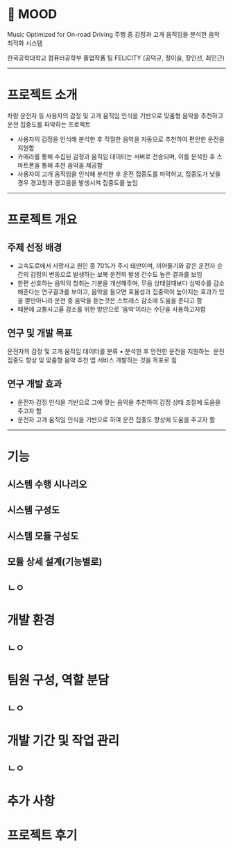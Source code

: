 # :musical_note: MOOD
Music Optimized for On-road Driving
주행 중 감정과 고개 움직임을 분석한 음악 최적화 시스템

한국공학대학교 컴퓨터공학부 졸업작품 팀 FELICITY​
(공덕규, 정이슬, 장인선, 최민근)

----------------------------------------------------------
# 프로젝트 소개
차량 운전자 등 사용자의 감정 및 고개 움직임 인식을 기반으로 맞춤형 음악을 추천하고 운전 집중도를 파악하는 프로젝트
 - 사용자의 감정을 인식해 분석한 후 적절한 음악을 자동으로 추천하여 편안한 운전을 지원함
 - 카메라를 통해 수집된 감정과 움직임 데이터는 서버로 전송되며, 이를 분석한 후 스마트폰을 통해 추천 음악을 제공함
 - 사용자의 고개 움직임을 인식해 분석한 후 운전 집중도를 파악하고, 집중도가 낮을 경우 경고창과 경고음을 발생시켜 집중도를 높임
----------------------------------------------------------
# 프로젝트 개요
## 주제 선정 배경
 - 고속도로에서 사망사고 원인 중 70%가 주시 태만이며, 끼어들기와 같은 운전자 순간의 감정의 변동으로 발생하는 보복 운전의 발생 건수도 높은 결과를 보임
 - 한편 선호하는 음악의 청취는 기분을 개선해주며, 무음 상태일때보다 심박수를 감소해준다는 연구결과를 보이고, 음악을 들으면 효율성과 집중력이 높아지는 효과가 있을 뿐만아니라 운전 중 음악을 듣는것은 스트레스 감소에 도움을 준다고 함
 - 때문에 교통사고율 감소를 위한 방안으로 ‘음악’이라는 수단을 사용하고자함

## 연구 및 개발 목표
운전자의 감정 및 고개 움직임 데이터를 ​분류 • 분석한 후 안전한 운전을 지원하는 ​
운전 집중도 향상 및 맞춤형 음악 추천 앱 서비스​ 개발하는 것을 목표로 힘

## 연구 개발 효과
 - 운전자 감정 인식을 기반으로 그에 맞는 음악을 추천하여 감정 상태 조절에 도움을 주고자 함​
 - 운전자 고개 움직임 인식을 기반으로 하여 운전 집중도 향상에 도움을 주고자 함​

----------------------------------------------------------
# 기능
## 시스템 수행 시나리오

## 시스템 구성도

## 시스템 모듈 구성도

## 모듈 상세 설계(기능별로)
ㄴㅇ
----------------------------------------------------------
# 개발 환경
ㄴㅇ
----------------------------------------------------------
# 팀원 구성, 역할 분담
ㄴㅇ
----------------------------------------------------------
# 개발 기간 및 작업 관리
ㄴㅇ
----------------------------------------------------------
# 추가 사항

# 프로젝트 후기
